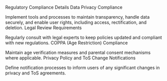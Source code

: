 Regulatory Compliance Details
Data Privacy Compliance

Implement tools and processes to maintain transparency, handle data securely, and enable user rights, including access, rectification, and deletion.
Legal Review Requirements

Regularly consult with legal experts to keep policies updated and compliant with new regulations.
COPPA (Age Restriction) Compliance

Maintain age verification measures and parental consent mechanisms where applicable.
Privacy Policy and ToS Change Notifications

Define notification processes to inform users of any significant changes in privacy and ToS agreements.

